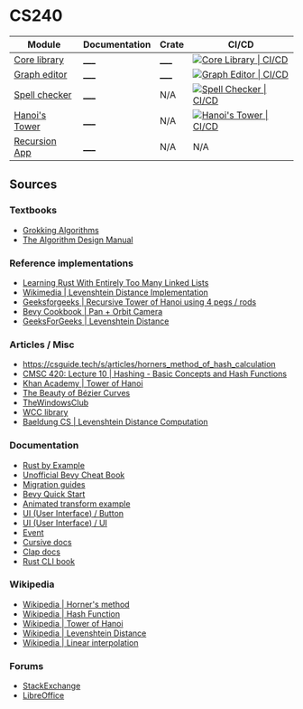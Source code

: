 # CS240

| Module                                                | Documentation | Crate         | CI/CD |
| ----------------------------------------------------- | ------------- | ------------- | ----- |
| [Core library](code-library/README.md) | [\_\_\_](___) | [\_\_\_](___) | [![Core Library \| CI/CD](https://github.com/thefireflyer/recased/actions/workflows/lib.yml/badge.svg)](https://github.com/thefireflyer/recased/actions/workflows/lib.yml) |
| [Graph editor](graph-editor/README.md)                | [\_\_\_](___) | [\_\_\_](___) | [![Graph Editor \| CI/CD](https://github.com/thefireflyer/recased/actions/workflows/graph-editor.yml/badge.svg)](https://github.com/thefireflyer/recased/actions/workflows/graph-editor.yml) |
| [Spell checker](spell-checker/README.md)              | [\_\_\_](___) | N/A           | [![Spell Checker \| CI/CD](https://github.com/thefireflyer/recased/actions/workflows/spell-checker.yml/badge.svg)](https://github.com/thefireflyer/recased/actions/workflows/spell-checker.yml) |
| [Hanoi's Tower](hanoi-tower/README.md)                | [\_\_\_](___) | N/A           | [![Hanoi's Tower \| CI/CD](https://github.com/thefireflyer/recased/actions/workflows/hanoi-tower.yml/badge.svg)](https://github.com/thefireflyer/recased/actions/workflows/hanoi-tower.yml) |
| [Recursion App]()                                     | [\_\_\_](___) | N/A           | N/A |

## Sources

### Textbooks

- [Grokking Algorithms](https://livebook.manning.com/book/grokking-algorithms-second-edition/chapter-1/v-4/)
- [The Algorithm Design Manual]()

### Reference implementations
- [Learning Rust With Entirely Too Many Linked Lists](https://rust-unofficial.github.io/too-many-lists/index.html)
- [Wikimedia | Levenshtein Distance Implementation](https://en.wikibooks.org/wiki/Algorithm_Implementation/Strings/Levenshtein_distance)
- [Geeksforgeeks | Recursive Tower of Hanoi using 4 pegs / rods](https://www.geeksforgeeks.org/recursive-tower-hanoi-using-4-pegs-rods/)
- [Bevy Cookbook | Pan + Orbit Camera](https://bevy-cheatbook.github.io/cookbook/pan-orbit-camera.html)
- [GeeksForGeeks | Levenshtein Distance](https://www.geeksforgeeks.org/introduction-to-levenshtein-distance/)
### Articles / Misc

- <https://csguide.tech/s/articles/horners_method_of_hash_calculation>
- [CMSC 420: Lecture 10 | Hashing - Basic Concepts and Hash Functions](https://www.cs.umd.edu/class/fall2019/cmsc420-0201/Lects/lect10-hash-basics.pdf)
- [Khan Academy | Tower of Hanoi](https://www.khanacademy.org/computing/computer-science/algorithms/towers-of-hanoi/a/towers-of-hanoi-continued)
- [The Beauty of Bézier Curves](https://www.youtube.com/watch?v=aVwxzDHniEw)
- [TheWindowsClub](https://www.thewindowsclub.com/view-customize-and-clear-your-personal-dictionary-in-windows-11)
- [WCC library](https://sbctc-whatcomctc.primo.exlibrisgroup.com/discovery/fulldisplay?docid=cdi_openaire_primary_doi_27defe717028616aa2ea06a5c428fd91&context=PC&vid=01STATEWA_WHATCC:WHATCOM&lang=en&search_scope=MyInst_and_CI&adaptor=Primo%20Central&tab=Everything&query=any,contains,Fast%20string%20correction%20with%20Levenshtein%20automata&offset=0)
- [Baeldung CS | Levenshtein Distance Computation](https://www.baeldung.com/cs/levenshtein-distance-computation)

### Documentation

- [Rust by Example](https://doc.rust-lang.org/rust-by-example)
- [Unofficial Bevy Cheat Book](https://bevy-cheatbook.github.io/)
- [Migration guides](https://bevyengine.org/learn/migration-guides/0-12-to-0-13/)
- [Bevy Quick Start](https://bevyengine.org/learn/quick-start/introduction/)
- [Animated transform example](https://bevyengine.org/examples/Animation/animated-transform/)
- [UI (User Interface) / Button](<https://bevyengine.org/examples/UI%20(User%20Interface)/button/>)
- [UI (User Interface) / UI](<https://bevyengine.org/examples/UI%20(User%20Interface)/ui/>)
- [Event](https://github.com/bevyengine/bevy/blob/v0.11.0/examples/ecs/event.rs)
- [Cursive docs](https://github.com/gyscos/cursive)
- [Clap docs](https://docs.rs/clap/latest/clap)
- [Rust CLI book](https://rust-cli.github.io/book/index.html)

### Wikipedia

- [Wikipedia | Horner's method](https://en.wikipedia.org/wiki/Horner's_method)
- [Wikipedia | Hash Function](https://en.wikipedia.org/wiki/Hash_function#Radix_conversion_hashing)
- [Wikipedia | Tower of Hanoi](https://en.wikipedia.org/wiki/Tower_of_Hanoi)
- [Wikipedia | Levenshtein Distance](https://en.wikipedia.org/wiki/Levenshtein_distance#Recursive)
- [Wikipedia | Linear interpolation](https://en.wikipedia.org/wiki/Linear_interpolation)

### Forums

- [StackExchange](https://askubuntu.com/questions/301282/does-ubuntu-come-with-dictionary-list-of-words-file)
- [LibreOffice](https://ask.libreoffice.org/t/location-of-language-dictionaries-in-ubuntu-linux/14343)
